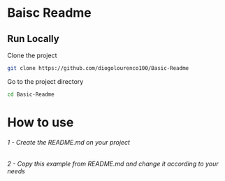 # Baisc Readme
## Run Locally  

Clone the project  

~~~bash  
git clone https://github.com/diogolourenco100/Basic-Readme
~~~

Go to the project directory  

~~~bash  
cd Basic-Readme
~~~

# How to use
###### 1 - Create the README.md on your project
###### 2 - Copy this example from README.md and change it according to your needs
